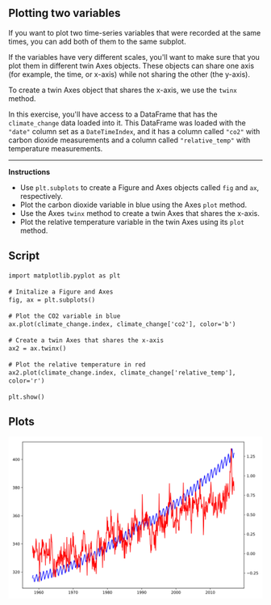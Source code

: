 ## Plotting two variables

If you want to plot two time-series variables that were recorded at the same times, you can add both of them to the same subplot.

If the variables have very different scales, you'll want to make sure that you plot them in different twin Axes objects. These objects can share one axis (for example, the time, or x-axis) while not sharing the other (the y-axis).

To create a twin Axes object that shares the x-axis, we use the `twinx` method.

In this exercise, you'll have access to a DataFrame that has the `climate_change` data loaded into it. This DataFrame was loaded with the `"date"` column set as a `DateTimeIndex`, and it has a column called `"co2"` with carbon dioxide measurements and a column called `"relative_temp"` with temperature measurements.

<hr>

**Instructions**
* Use `plt.subplots` to create a Figure and Axes objects called `fig` and `ax`, respectively.
* Plot the carbon dioxide variable in blue using the Axes `plot` method.
* Use the Axes `twinx` method to create a twin Axes that shares the x-axis.
* Plot the relative temperature variable in the twin Axes using its `plot` method.

## Script
```
import matplotlib.pyplot as plt

# Initalize a Figure and Axes
fig, ax = plt.subplots()

# Plot the CO2 variable in blue
ax.plot(climate_change.index, climate_change['co2'], color='b')

# Create a twin Axes that shares the x-axis
ax2 = ax.twinx()

# Plot the relative temperature in red
ax2.plot(climate_change.index, climate_change['relative_temp'], color='r')

plt.show()
```

## Plots
![img](index.svg)